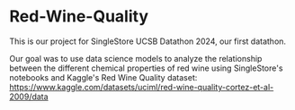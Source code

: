 # Red-Wine-Quality
This is our project for SingleStore UCSB Datathon 2024, our first datathon.

Our goal was to use data science models to analyze the relationship between the
different chemical properties of red wine using SingleStore's notebooks and
Kaggle's Red Wine Quality dataset:
https://www.kaggle.com/datasets/uciml/red-wine-quality-cortez-et-al-2009/data


